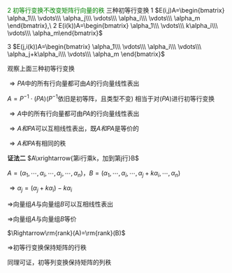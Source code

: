 <font color=green>2 初等行变换不改变矩阵行向量的秩</font>
三种初等行变换
1 $E(i,j)A=\begin{bmatrix}
\alpha_1\\\ \vdots\\\ \alpha_j\\\ \vdots\\\ \alpha_i\\\ \vdots\\\ \alpha_m
\end{bmatrix},\ 
2 E(i(k))A=\begin{bmatrix}
\alpha_1\\\ \vdots\\\ k\alpha_i\\\ \vdots\\\  \alpha_m\end{bmatrix}$

3 $E(j,i(k))A=\begin{bmatrix}
\alpha_1\\\ \vdots\\\ \alpha_i\\\ \vdots\\\ \alpha_j+k\alpha_i\\\ \vdots\\\ \alpha_m
\end{bmatrix}$

观察上面三种初等行变换

$\Rightarrow PA$中的所有行向量都可由$A$的行向量线性表出

$A=P^{-1}\cdot(PA)$($P^{-1}$依旧是初等阵，且类型不变)
相当于对$(PA)$进行初等行变换

$\Rightarrow A$中的所有行向量都可由$PA$的行向量线性表出

$\Rightarrow A和PA$可以互相线性表出，既$A和PA$是等价的

$\Rightarrow A和PA$有相同的秩

**证法二**
$A\xrightarrow{第i行乘k，加到第j行}B$

$A=(\alpha_1,\cdots,\alpha_i,\cdots,\alpha_j,\cdots,\alpha_n)$，$B=(\alpha_1,\cdots,\alpha_i,\cdots,\alpha_j+k\alpha_i,\cdots,\alpha_n)$

$\Rightarrow\alpha_j=(\alpha_j+k\alpha_i)-k\alpha_i$

$\Rightarrow$向量组$A$与向量组$B$可以互相线性表出

$\Rightarrow$向量组$A$与向量组$B$等价

$\Rightarrow\rm{rank}(A)=\rm{rank}(B)$

$\Rightarrow$初等行变换保持矩阵的行秩

同理可证，初等列变换保持矩阵的列秩
